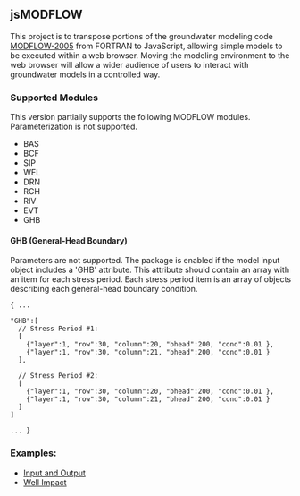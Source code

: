 ## jsMODFLOW

This project is to transpose portions of the groundwater modeling code [MODFLOW-2005](http://water.usgs.gov/ogw/modflow/MODFLOW.html) from FORTRAN to JavaScript, allowing simple models to be executed within a web browser. Moving the modeling environment to the web browser will allow a wider audience of users to interact with groundwater models in a controlled way. 

### Supported Modules
This version partially supports the following MODFLOW modules. Parameterization is not supported.

- BAS
- BCF
- SIP
- WEL
- DRN
- RCH 
- RIV
- EVT
- GHB 

#### GHB (General-Head Boundary)
Parameters are not supported. The package is enabled if the model input object includes a 'GHB' attribute. This attribute should contain an array with an item for each stress period. Each stress period item is an array of objects describing each general-head boundary condition.

```
{ ...

"GHB":[
  // Stress Period #1:
  [
    {"layer":1, "row":30, "column":20, "bhead":200, "cond":0.01 }, 
    {"layer":1, "row":30, "column":21, "bhead":200, "cond":0.01 }
  ], 
  
  // Stress Period #2:
  [
    {"layer":1, "row":30, "column":20, "bhead":200, "cond":0.01 }, 
    {"layer":1, "row":30, "column":21, "bhead":200, "cond":0.01 }
  ]
]

... }

```

### Examples:
- [Input and Output](https://davidjjones.github.io/jsMODFLOW/samples/01_InputOutput.htm)
- [Well Impact](https://davidjjones.github.io/jsMODFLOW/samples/02_WellImpact.htm)
